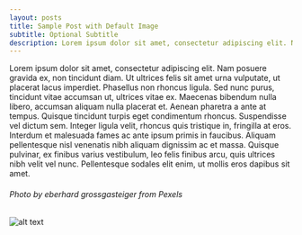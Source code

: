 ```yaml
---
layout: posts
title: Sample Post with Default Image
subtitle: Optional Subtitle
description: Lorem ipsum dolor sit amet, consectetur adipiscing elit. Nam posuere gravida ex, non tincidunt diam. Ut ultrices felis sit amet urna vulputate
---
```

Lorem ipsum dolor sit amet, consectetur adipiscing elit. Nam posuere gravida ex, non tincidunt diam. Ut ultrices felis sit amet urna vulputate, ut placerat lacus imperdiet. Phasellus non rhoncus ligula. Sed nunc purus, tincidunt vitae accumsan ut, ultrices vitae ex. Maecenas bibendum nulla libero, accumsan aliquam nulla placerat et. Aenean pharetra a ante at tempus. Quisque tincidunt turpis eget condimentum rhoncus. Suspendisse vel dictum sem. Integer ligula velit, rhoncus quis tristique in, fringilla at eros. Interdum et malesuada fames ac ante ipsum primis in faucibus. Aliquam pellentesque nisl venenatis nibh aliquam dignissim ac et massa. Quisque pulvinar, ex finibus varius vestibulum, leo felis finibus arcu, quis ultrices nibh velit vel nunc. Pellentesque sodales elit enim, ut mollis eros dapibus sit amet.

###### Photo by eberhard grossgasteiger from Pexels

![alt text](https://images.pexels.com/photos/443446/pexels-photo-443446.jpeg?w=940&h=650&dpr=2&auto=compress&cs=tinysrgb "Photo by eberhard grossgasteiger")

